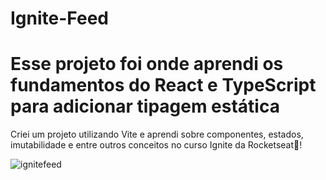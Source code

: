 # Ignite-Feed

<h1>Esse projeto foi onde aprendi os fundamentos do <strong>React</strong> e <strong>TypeScript</strong> para adicionar tipagem estática </h1>

<p>Criei um projeto utilizando Vite e aprendi sobre componentes, estados, imutabilidade e entre outros conceitos no curso Ignite da Rocketseat🚀!</p>

 ![ignitefeed](https://user-images.githubusercontent.com/63562960/190035385-dba832af-0cbd-4b4f-9a0b-b5825c63ca71.png)


